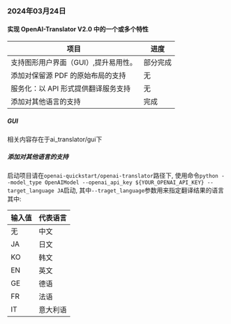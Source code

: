### 2024年03月24日

#### 实现 OpenAI-Translator V2.0 中的一个或多个特性

| 项目                      | 进度   |
|-------------------------|------|
| 支持图形用户界面（GUI）,提升易用性。 | 部分完成 |
| 添加对保留源 PDF 的原始布局的支持     | 无    |
| 服务化：以 API 形式提供翻译服务支持    | 无    |
| 添加对其他语言的支持              | 完成   |

##### GUI

相关内容存在于ai_translator/gui下

##### 添加对其他语言的支持

启动项目请在`openai-quickstart/openai-translator`路径下,
使用命令`python --model_type OpenAIModel --openai_api_key ${YOUR_OPENAI_API_KEY} --target_language JA`启动,
其中`--traget_language`参数用来指定翻译结果的语言
其中:

| 输入值 | 代表语言 |
|------|------|
| 无 | 中文 |
| JA | 日文 |
| KO | 韩文 |
| EN | 英文 |
| GE | 德语 |
| FR | 法语 |
| IT | 意大利语 |